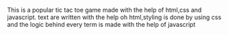 This is a popular tic tac toe game made with the help of html,css and javascript.
text are written with the help oh html,styling is done by using css and the logic behind every term is made with the help of javascript
